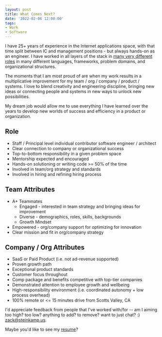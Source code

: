 ```yaml
---
layout: post
title: What Comes Next?
date: '2022-02-06 12:00:00'
tags:
- Work
- Software
---
```


I have 25+ years of experience in the Internet applications space, with that time split between IC and management positions - but always hands-on as an engineer. I have worked in all layers of the stack in [many very different roles](/resume/) in many different languages, frameworks, problem domains, and organizational structures.

The moments that I am most proud of are when my work results in a multiplicative improvement for my team / org / company / product / systems. I love to blend creativity and engineering discipline, bringing new ideas or connecting people and systems in new ways to unlock new possibilities.

My dream job would allow me to use everything I have learned over the years to develop new worlds of success and efficiency in a product or organization.

## Role

- Staff / Principal level individual contributor software engineer / architect
- Clear connection to company or organizational success
- Top-to-bottom responsibility in a given problem space
- Mentorship expected and encouraged
- Hands-on solutioning or writing code >= 50% of the time
- Involved in team/org strategy and standards
- Involved in hiring and refining hiring process

## Team Attributes

- A+ Teammates
  - Engaged - interested in team strategy and bringing ideas for improvement
  - Diverse - demographics, roles, skills, backgrounds
  - Growth Mindset
- Empowered - org/company support for optimizing for innovation
- Clear mission and fit in org/company strategy

## Company / Org Attributes

- SaaS or Paid Product (i.e. not ad-revenue supported)
- Proven growth path
- Exceptional product standards
- Customer focus throughout
- Comp package and benefits competitive with top-tier companies
- Demonstrated attention to employee growth and wellbeing
- High-responsibility environment (i.e. coordinated autonomy + low process overhead)
- 100% remote or <= 15 minutes drive from Scotts Valley, CA

I'd appreciate feedback from people that I've worked with/for -- am I aiming too high? too low? anything to add? to remove? want to just chat? :) [zack@steinkamp.us](mailto:zack@steinkamp.us).

Maybe you'd like to see my [resume](/resume/)?
